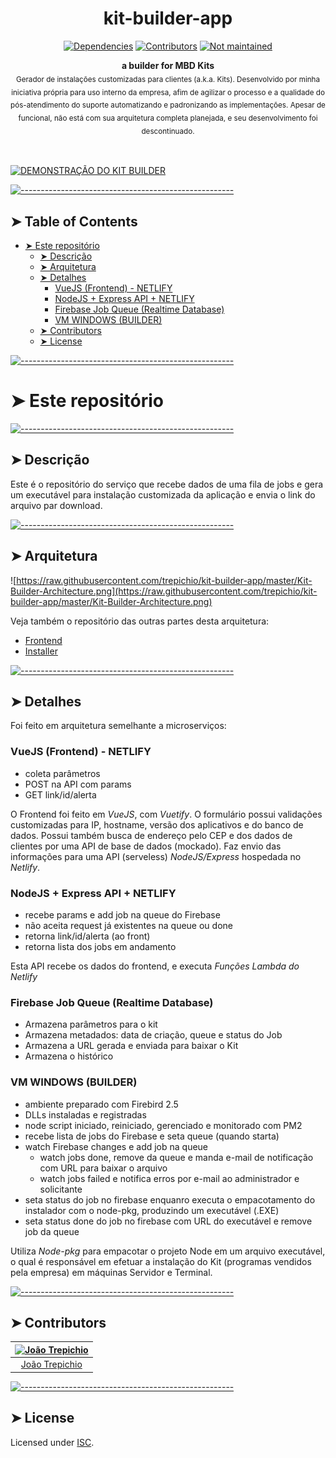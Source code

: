 <!-- ⚠️ This README has been generated from the file(s) "blueprint.md" ⚠️--><h1 align="center">kit-builder-app</h1>
<p align="center">
		<a href="https://david-dm.org/trepichio/kit-builder-app"><img alt="Dependencies" src="https://img.shields.io/david/trepichio/kit-builder-app.svg" height="20"/></a>
<a href="https://github.com/trepichio/kit-builder-app/graphs/contributors"><img alt="Contributors" src="https://img.shields.io/github/contributors/trepichio/kit-builder-app.svg" height="20"/></a>
<a href="#"><img alt="Not maintained" src="https://img.shields.io/badge/maintained%3F-No-red" height="20"/></a>
	</p>

<p align="center">
  <b>a builder for MBD Kits</b></br>
  <sub>Gerador de instalações customizadas para clientes (a.k.a. Kits). Desenvolvido por minha iniciativa própria para uso interno da empresa, afim de agilizar o processo e a qualidade do pós-atendimento do suporte automatizando e padronizando as implementações. Apesar de funcional, não está com sua arquitetura completa planejada, e seu desenvolvimento foi descontinuado.<sub>
</p>

<br />

[![DEMONSTRAÇÃO DO KIT BUILDER](https://img.youtube.com/vi/bYxRP1SDdaw/mqdefault.jpg)](https://www.youtube.com/watch?v=bYxRP1SDdaw)

[![-----------------------------------------------------](https://raw.githubusercontent.com/andreasbm/readme/master/assets/lines/cloudy.png)](#table-of-contents)

## ➤ Table of Contents

* [➤ Este repositório](#-este-repositrio)
	* [➤ Descrição](#-descrio)
	* [➤ Arquitetura](#-arquitetura)
	* [➤ Detalhes](#-detalhes)
		* [VueJS (Frontend) - NETLIFY](#vuejs-frontend---netlify)
		* [NodeJS + Express API + NETLIFY](#nodejs--express-api--netlify)
		* [Firebase Job Queue (Realtime Database)](#firebase-job-queue-realtime-database)
		* [VM WINDOWS (BUILDER)](#vm-windows-builder)
	* [➤ Contributors](#-contributors)
	* [➤ License](#-license)

[![-----------------------------------------------------](https://raw.githubusercontent.com/andreasbm/readme/master/assets/lines/cloudy.png)](#este-repositrio)

# ➤ Este repositório


[![-----------------------------------------------------](https://raw.githubusercontent.com/andreasbm/readme/master/assets/lines/cloudy.png)](#descrio)

## ➤ Descrição
Este é o repositório do serviço que recebe dados de uma fila de jobs e gera um executável para instalação customizada da aplicação e envia o link do arquivo par download.


[![-----------------------------------------------------](https://raw.githubusercontent.com/andreasbm/readme/master/assets/lines/cloudy.png)](#arquitetura)

## ➤ Arquitetura
![https://raw.githubusercontent.com/trepichio/kit-builder-app/master/Kit-Builder-Architecture.png](https://raw.githubusercontent.com/trepichio/kit-builder-app/master/Kit-Builder-Architecture.png)

Veja também o repositório das outras partes desta arquitetura:

- [Frontend](https://github.com/trepichio/kit-builder-frontend-vue)
- [Installer](https://github.com/trepichio/kit-installer)


[![-----------------------------------------------------](https://raw.githubusercontent.com/andreasbm/readme/master/assets/lines/cloudy.png)](#detalhes)

## ➤ Detalhes
Foi feito em arquitetura semelhante a microserviços:
### VueJS (Frontend) - NETLIFY
- coleta parâmetros
- POST na API com params
- GET link/id/alerta

O Frontend foi feito em *VueJS*, com *Vuetify*. O formulário possui validações customizadas para IP, hostname, versão dos aplicativos e do banco de dados. Possui também busca de endereço pelo CEP e dos dados de clientes por uma API de base de dados (mockado).
Faz envio das informações para uma API (serveless) *NodeJS/Express* hospedada no *Netlify*.

### NodeJS + Express API + NETLIFY
- recebe params e add job na queue do Firebase
 - não aceita request já existentes na queue ou done
- retorna link/id/alerta (ao front)
- retorna lista dos jobs em andamento

Esta API recebe os dados do frontend, e executa *Funções Lambda do Netlify*

### Firebase Job Queue (Realtime Database)
- Armazena parâmetros para o kit
- Armazena metadados: data de criação, queue e status do Job
- Armazena a URL gerada e enviada para baixar o Kit
- Armazena o histórico

### VM WINDOWS (BUILDER)
- ambiente preparado com Firebird 2.5
- DLLs instaladas e registradas
- node script iniciado, reiniciado, gerenciado e monitorado com PM2
 - recebe lista de jobs do Firebase e seta queue (quando starta)
 - watch Firebase changes e add job na queue
   - watch jobs done, remove da queue e manda e-mail de notificação com URL para baixar o arquivo
   - watch jobs failed e notifica erros por e-mail  ao administrador e solicitante
 - seta status do job no firebase enquanro executa o empacotamento do instalador com o node-pkg, produzindo um executável (.EXE)
 - seta status done  do job no firebase com URL do executável e remove job da queue

Utiliza *Node-pkg* para empacotar o projeto Node em um arquivo executável, o qual é responsável em efetuar a instalação do Kit (programas vendidos pela empresa) em máquinas Servidor e Terminal.


[![-----------------------------------------------------](https://raw.githubusercontent.com/andreasbm/readme/master/assets/lines/cloudy.png)](#contributors)

## ➤ Contributors
	

| [<img alt="João Trepichio" src="https://avatars2.githubusercontent.com/u/11396817?s=460&u=085712d4f1296e6ad0a220ae7c0ea5278a9c40ed&v=4" width="100">](https://trepichio.github.io) |
|:--------------------------------------------------:|
| [João Trepichio](https://trepichio.github.io)    |


[![-----------------------------------------------------](https://raw.githubusercontent.com/andreasbm/readme/master/assets/lines/cloudy.png)](#license)

## ➤ License
	
Licensed under [ISC](https://opensource.org/licenses/ISC).